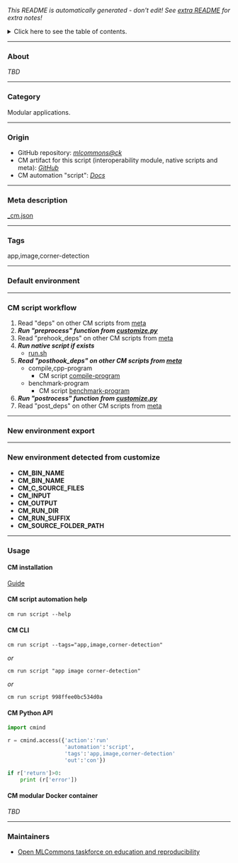 *This README is automatically generated - don't edit! See [extra README](README-extra.md) for extra notes!*

<details>
<summary>Click here to see the table of contents.</summary>

* [About](#about)
* [Category](#category)
* [Origin](#origin)
* [Meta description](#meta-description)
* [Tags](#tags)
* [Default environment](#default-environment)
* [CM script workflow](#cm-script-workflow)
* [New environment export](#new-environment-export)
* [New environment detected from customize](#new-environment-detected-from-customize)
* [Usage](#usage)
  * [ CM installation](#cm-installation)
  * [ CM script automation help](#cm-script-automation-help)
  * [ CM CLI](#cm-cli)
  * [ CM Python API](#cm-python-api)
  * [ CM modular Docker container](#cm-modular-docker-container)
* [Maintainers](#maintainers)

</details>

___
### About

*TBD*
___
### Category

Modular applications.
___
### Origin

* GitHub repository: *[mlcommons@ck](https://github.com/mlcommons/ck/tree/master/cm-mlops)*
* CM artifact for this script (interoperability module, native scripts and meta): *[GitHub](https://github.com/mlcommons/ck/tree/master/cm-mlops/script/app-image-corner-detection)*
* CM automation "script": *[Docs](https://github.com/octoml/ck/blob/master/docs/list_of_automations.md#script)*

___
### Meta description
[_cm.json](_cm.json)

___
### Tags
app,image,corner-detection

___
### Default environment

___
### CM script workflow

  1. Read "deps" on other CM scripts from [meta](https://github.com/mlcommons/ck/tree/master/cm-mlops/script/app-image-corner-detection/_cm.json)
  1. ***Run "preprocess" function from [customize.py](https://github.com/mlcommons/ck/tree/master/cm-mlops/script/app-image-corner-detection/customize.py)***
  1. Read "prehook_deps" on other CM scripts from [meta](https://github.com/mlcommons/ck/tree/master/cm-mlops/script/app-image-corner-detection/_cm.json)
  1. ***Run native script if exists***
     * [run.sh](https://github.com/mlcommons/ck/tree/master/cm-mlops/script/app-image-corner-detection/run.sh)
  1. ***Read "posthook_deps" on other CM scripts from [meta](https://github.com/mlcommons/ck/tree/master/cm-mlops/script/app-image-corner-detection/_cm.json)***
     * compile,cpp-program
       - CM script [compile-program](https://github.com/mlcommons/ck/tree/master/cm-mlops/script/compile-program)
     * benchmark-program
       - CM script [benchmark-program](https://github.com/mlcommons/ck/tree/master/cm-mlops/script/benchmark-program)
  1. ***Run "postrocess" function from [customize.py](https://github.com/mlcommons/ck/tree/master/cm-mlops/script/app-image-corner-detection/customize.py)***
  1. Read "post_deps" on other CM scripts from [meta](https://github.com/mlcommons/ck/tree/master/cm-mlops/script/app-image-corner-detection/_cm.json)
___
### New environment export

___
### New environment detected from customize

* **CM_BIN_NAME**
* **CM_BIN_NAME**
* **CM_C_SOURCE_FILES**
* **CM_INPUT**
* **CM_OUTPUT**
* **CM_RUN_DIR**
* **CM_RUN_SUFFIX**
* **CM_SOURCE_FOLDER_PATH**
___
### Usage

#### CM installation
[Guide](https://github.com/mlcommons/ck/blob/master/docs/installation.md)

#### CM script automation help
```cm run script --help```

#### CM CLI
`cm run script --tags="app,image,corner-detection"`

*or*

`cm run script "app image corner-detection"`

*or*

`cm run script 998ffee0bc534d0a`

#### CM Python API

```python
import cmind

r = cmind.access({'action':'run'
                  'automation':'script',
                  'tags':'app,image,corner-detection'
                  'out':'con'})

if r['return']>0:
    print (r['error'])
```

#### CM modular Docker container
*TBD*
___
### Maintainers

* [Open MLCommons taskforce on education and reproducibility](https://github.com/mlcommons/ck/blob/master/docs/mlperf-education-workgroup.md)